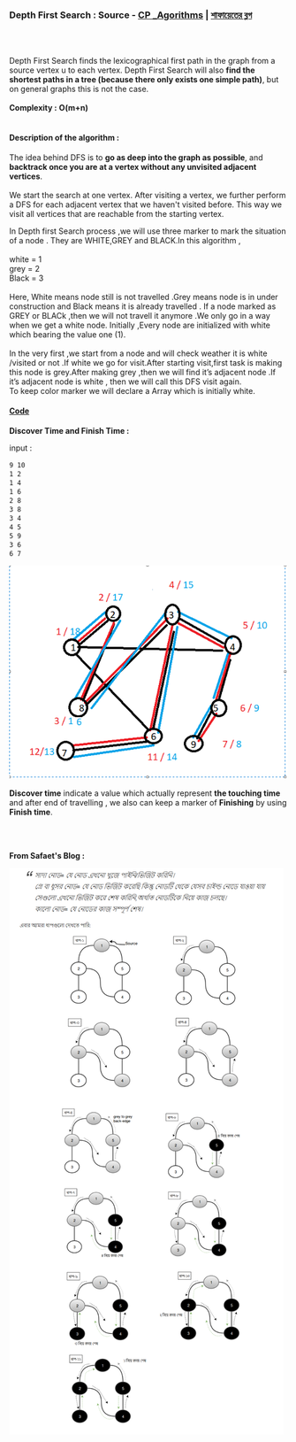 ### Depth First Search : Source - <a href="https://cp-algorithms.com/graph/depth-first-search.html">CP _Agorithms</a>  | <a href="http://www.shafaetsplanet.com/planetcoding/?p=973">শাফায়েতের ব্লগ</a>
<br>
<br>

Depth First Search finds the lexicographical first path in the graph from a source vertex u to each vertex. Depth First Search 
will also **find the shortest paths in a tree (because there only exists one simple path)**, but on general graphs this is not the case.
<br><br>
**Complexity :**  **O(m+n)** 
<br>
<br>
#### Description of the algorithm :

The idea behind DFS is to **go as deep into the graph as possible**, and **backtrack once you are at a vertex without any unvisited adjacent vertices**.
<br><br>
We start the search at one vertex. After visiting a vertex, we further perform a DFS for each adjacent vertex that we haven't visited before. This way we visit all vertices that are reachable from the starting vertex.


In Depth first Search process ,we will use three marker to mark the situation of a node .
They are WHITE,GREY and BLACK.In this algorithm , <br><br>
                        white = 1 <br>
                        grey  = 2 <br>
                        Black = 3 <br><br>
Here, White means node still is not travelled .Grey means node is in under construction and Black means it is already travelled .
If a node marked as GREY or BLACk ,then we will not travell it anymore .We only go in a way when we get a white node.
Initially ,Every node are initialized with white which bearing the value one (1).
<br>
<br>
In the very first ,we start from a node and will check weather it is white /visited or not .If white we go for visit.After starting 
visit,first task is making this node is grey.After making grey ,then we will find it’s adjacent node .If it’s adjacent node is white ,
then we will call this DFS visit again. 
<br>
To keep color marker we will declare a Array which is initially white.

####  <a href="https://github.com/Sajjad-Hossain-Talukder/DataStructures-and-Algorithms/blob/main/Graph%20Theory/Graph%20Traversal/DFS.cpp">Code</a>
 
**Discover Time and Finish Time :**

input : 

```
9 10
1 2
1 4
1 6
2 8
3 8
3 4
4 5
5 9
3 6
6 7
```

<img src="../../images/disfin.png">

**Discover time** indicate a value which actually represent **the touching time** and after end of travelling , we also can keep a marker of **Finishing** by using **Finish time**.




<br>

<br>


**From Safaet's Blog :** 
  
<img src="../../images/dfsHowWorks.png">



